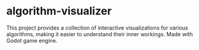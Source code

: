 # algorithm-visualizer
This project provides a collection of interactive visualizations for various algorithms, making it easier to understand their inner workings. Made with Godot game engine.
